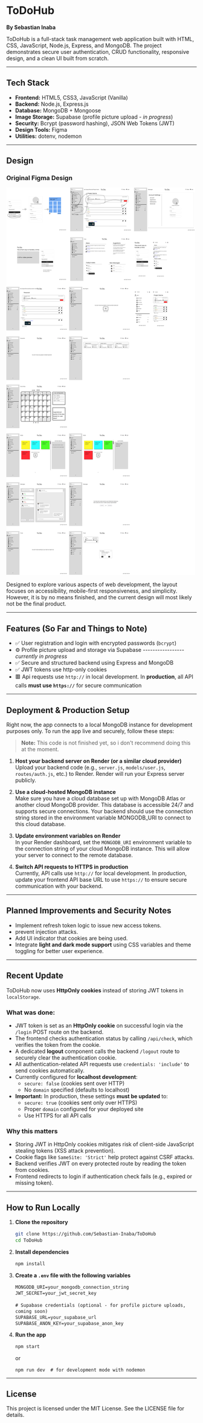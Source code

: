 # ToDoHub  
**By Sebastian Inaba**

ToDoHub is a full-stack task management web application built with HTML, CSS, JavaScript, Node.js, Express, and MongoDB. The project demonstrates secure user authentication, CRUD functionality, responsive design, and a clean UI built from scratch.

---

## Tech Stack

- **Frontend:** HTML5, CSS3, JavaScript (Vanilla)  
- **Backend:** Node.js, Express.js  
- **Database:** MongoDB + Mongoose  
- **Image Storage:** Supabase (profile picture upload - *in progress*)  
- **Security:** Bcrypt (password hashing), JSON Web Tokens (JWT)  
- **Design Tools:** Figma  
- **Utilities:** dotenv, nodemon

---

## Design

### Original Figma Design  
![Original Figma Design](githubImages/figmaDesign.png)

Designed to explore various aspects of web development, the layout focuses on accessibility, mobile-first responsiveness, and simplicity.  
However, it is by no means finished, and the current design will most likely not be the final product.

---

## Features (So Far and Things to Note)

- ✅ User registration and login with encrypted passwords (`bcrypt`)  
- ⚙️ Profile picture upload and storage via Supabase ----------------- *currently in progress*  
- ✅ Secure and structured backend using Express and MongoDB  
- ✅ JWT tokens use http-only cookies
- 🟥 Api requests use `http://` in local development. In **production**, all API calls **must use `https://`** for secure communication  

---

## Deployment & Production Setup

Right now, the app connects to a local MongoDB instance for development purposes only. To run the app live and securely, follow these steps:

> **Note:** This code is not finished yet, so i don't recommend doing this at the moment.

1. **Host your backend server on Render (or a similar cloud provider)**  
   Upload your backend code (e.g., `server.js`, `models/user.js`, `routes/auth.js`, etc.) to Render. Render will run your Express server publicly.

2. **Use a cloud-hosted MongoDB instance**  
   Make sure you have a cloud database set up with MongoDB Atlas or another cloud MongoDB provider. This database is accessible 24/7 and supports secure connections. Your backend should use the connection string stored in the environment variable MONGODB_URI to connect to this cloud database.

3. **Update environment variables on Render**  
   In your Render dashboard, set the `MONGODB_URI` environment variable to the connection string of your cloud MongoDB instance. This will allow your server to connect to the remote database.

4. **Switch API requests to HTTPS in production**  
   Currently, API calls use `http://` for local development. In production, update your frontend API base URL to use `https://` to ensure secure communication with your backend.

---

## Planned Improvements and Security Notes

- Implement refresh token logic to issue new access tokens. 
- prevent injection attacks. 
- Add UI indicator that cookies are being used.
- Integrate **light and dark mode support** using CSS variables and theme toggling for better user experience.

---

## Recent Update

ToDoHub now uses **HttpOnly cookies** instead of storing JWT tokens in `localStorage`.

### What was done:

- JWT token is set as an **HttpOnly cookie** on successful login via the `/login` POST route on the backend.  
- The frontend checks authentication status by calling `/api/check`, which verifies the token from the cookie.  
- A dedicated **logout** component calls the backend `/logout` route to securely clear the authentication cookie.  
- All authentication-related API requests use `credentials: 'include'` to send cookies automatically.  
- Currently configured for **localhost development**:  
  - `secure: false` (cookies sent over HTTP)  
  - No `domain` specified (defaults to localhost)  
- **Important:** In production, these settings **must be updated** to:  
  - `secure: true` (cookies sent only over HTTPS)  
  - Proper `domain` configured for your deployed site  
  - Use HTTPS for all API calls  

### Why this matters

- Storing JWT in HttpOnly cookies mitigates risk of client-side JavaScript stealing tokens (XSS attack prevention).  
- Cookie flags like `SameSite: 'Strict'` help protect against CSRF attacks.  
- Backend verifies JWT on every protected route by reading the token from cookies.  
- Frontend redirects to login if authentication check fails (e.g., expired or missing token).  

---

## How to Run Locally

1. **Clone the repository**

    ```bash
    git clone https://github.com/Sebastian-Inaba/ToDoHub
    cd ToDoHub
    ```

2. **Install dependencies**

    ```bash
    npm install
    ```

3. **Create a `.env` file with the following variables**

    ```
    MONGODB_URI=your_mongodb_connection_string
    JWT_SECRET=your_jwt_secret_key

    # Supabase credentials (optional - for profile picture uploads, coming soon)
    SUPABASE_URL=your_supabase_url
    SUPABASE_ANON_KEY=your_supabase_anon_key
    ```

4. **Run the app**

    ```bash
    npm start
    ```
    or
    ```
    npm run dev  # for development mode with nodemon
    ```

---

## License

This project is licensed under the MIT License. See the LICENSE file for details.
